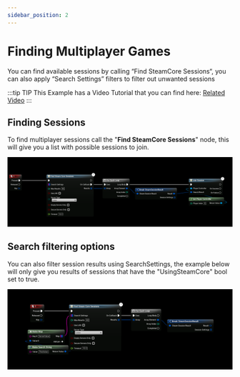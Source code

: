 ```yaml
---
sidebar_position: 2
---
```


# Finding Multiplayer Games
You can find available sessions by calling “Find SteamCore Sessions“, you can also apply “Search Settings” filters to filter out unwanted sessions

:::tip TIP
This Example has a Video Tutorial that you can find here: [Related Video](../../videos/multiplayer-sessions.mdx)
:::

## Finding Sessions
To find multiplayer sessions call the "**Find SteamCore Sessions**" node, this will give you a list with possible sessions to join.

![Img1](../../../../static/img/find_sessions.png)

## Search filtering options
You can also filter session results using SearchSettings, the example below will only give you results of sessions that have the "UsingSteamCore" bool set to true.

![Img1](../../../../static/img/find_sessions_attribute.png)

